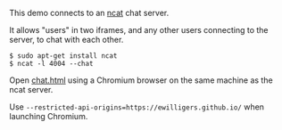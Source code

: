 
This demo connects to an [ncat](https://nmap.org/ncat/guide/index.html) chat server.

It allows "users" in two iframes, and any other users connecting to the server, to chat with each other.

```
$ sudo apt-get install ncat
$ ncat -l 4004 --chat
```

Open [chat.html](chat.html) using a Chromium browser on the same machine as the ncat server.

Use `--restricted-api-origins=https://ewilligers.github.io/` when launching Chromium.

